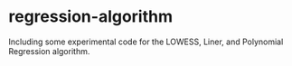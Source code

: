 regression-algorithm
====================
Including some experimental code for the LOWESS, Liner, and Polynomial Regression algorithm. 
